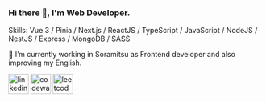 ### Hi there 👋, I'm Web Developer.
Skills: Vue 3 / Pinia / Next.js / ReactJS / TypeScript / JavaScript / NodeJS / NestJS / Express / MongoDB / SASS

🚀 I’m currently working in Soramitsu as Frontend developer and also improving my English. 


[<img src='https://cdn.jsdelivr.net/npm/simple-icons@3.0.1/icons/linkedin.svg' alt='linkedin' height='40'>](https://www.linkedin.com/in/web-vlad-popov/)  [<img src='https://cdn.jsdelivr.net/npm/simple-icons@3.0.1/icons/codewars.svg' alt='codewars' height='40'>](https://www.codewars.com/users/clsmeme)  [<img src='https://cdn.jsdelivr.net/npm/simple-icons@3.0.1/icons/leetcode.svg' alt='leetcode' height='40'>](https://leetcode.com/memebelarusguy/)  

